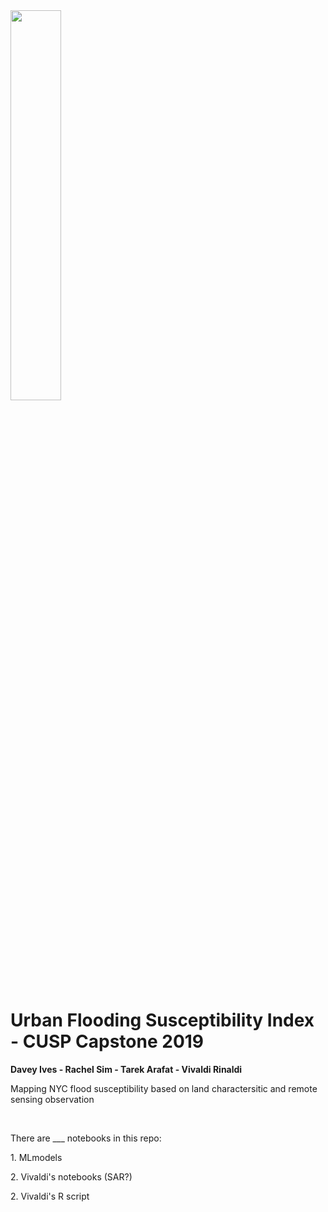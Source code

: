 
<img src="https://cusp.nyu.edu/wp-content/uploads/2017/12/PNG-logo-01.png" width="40%" height="40%">

# Urban Flooding Susceptibility Index - CUSP Capstone 2019 <br>

**Davey Ives - Rachel Sim - Tarek Arafat - Vivaldi Rinaldi** <br>

Mapping NYC flood susceptibility based on land charactersitic and remote sensing observation <br>


<br>

There are ___ notebooks in this repo:
<p>1. MLmodels</p>
<p>2. Vivaldi's notebooks (SAR?)</p>
<p>2. Vivaldi's R script</p>

<br>

